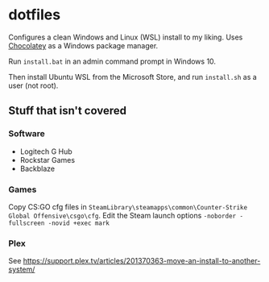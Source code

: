 # dotfiles

Configures a clean Windows and Linux (WSL) install to my liking. Uses [Chocolatey](https://chocolatey.org/) as a Windows package manager. 

Run `install.bat` in an admin command prompt in Windows 10.

Then install Ubuntu WSL from the Microsoft Store, and run `install.sh` as a user (not root).

## Stuff that isn't covered

### Software
- Logitech G Hub
- Rockstar Games
- Backblaze

### Games
Copy CS:GO cfg files in `SteamLibrary\steamapps\common\Counter-Strike Global Offensive\csgo\cfg`. Edit the Steam launch options `-noborder -fullscreen -novid +exec mark`

### Plex
See https://support.plex.tv/articles/201370363-move-an-install-to-another-system/